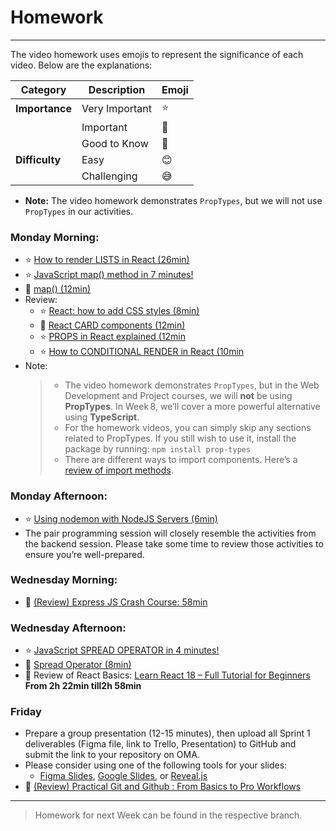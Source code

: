 # Homework
-----

The video homework uses emojis to represent the significance of each video. Below are the explanations:

| **Category**  | **Description**       | **Emoji** |
|---------------|-----------------------|-----------|
| **Importance**| Very Important        | :star:        |
|               | Important             | :bell:        |
|               | Good to Know          | :blue_book:        |
| **Difficulty**| Easy                  | :blush:        |
|               | Challenging           | :sweat_smile:        |


- **Note:** The video homework demonstrates `PropTypes`, but we will not use `PropTypes` in our activities.

### Monday Morning:

- :star:  [How to render LISTS in React (26min)](https://youtu.be/fkl1Kn_QWCI?si=nDHKnyngeMkNYJcr)
- :star: [JavaScript map() method in 7 minutes!](https://www.youtube.com/watch?v=xNQH1NbZQ0E) 
- :bell: [map() (12min)](https://www.youtube.com/watch?v=80KX6aD9R7M)
- Review:
  - :star: [React: how to add CSS styles (8min)](https://youtu.be/r3SMd0YTSZs?si=9QExkyNxhe9FDRNu) 
  - :blue_book:  [React CARD components (12min)](https://youtu.be/yYiwxYqQ9vg?si=sq50RKwzhf75eZ6f)
  - :star:  [PROPS in React explained (12min](https://youtu.be/uvEAvxWvwOs?si=PBoBuzE1HTya-zmu)
  - :star: [How to CONDITIONAL RENDER in React (10min](https://youtu.be/XvURBpFxdGw?si=OuoItPSTm5Lq2QyX)
- Note:
  > - The video homework demonstrates `PropTypes`, but in the Web Development and Project courses, we will **not** be using **PropTypes**. In Week 8, we’ll cover a more powerful alternative using **TypeScript**.  
  > - For the homework videos, you can simply skip any sections related to PropTypes. If you still wish to use it, install the package by running:  `npm install prop-types`
  > - There are different ways to import components. Here’s a [review of import methods](./material/import.md).
  
### Monday Afternoon: 

- :star: [Using nodemon with NodeJS Servers (6min)](https://youtu.be/kV6MJ9W4whM?si=8lkmrbQ-92kidu2M)
- The pair programming session will closely resemble the activities from the backend session. Please take some time to review those activities to ensure you’re well-prepared.

### Wednesday Morning:

- :bell: [(Review) Express JS Crash Course: 58min](https://youtu.be/L72fhGm1tfE)

### Wednesday Afternoon:

- :star: [JavaScript SPREAD OPERATOR in 4 minutes!](https://www.youtube.com/watch?v=RuDdltsfaVc)
- :bell: [Spread Operator (8min)](https://youtu.be/4Zyr5a3m0Fc?si=Cf7DYtSjbYaR2srD)
- :blue_book: Review of React Basics: [Learn React 18 – Full Tutorial for Beginners](https://youtu.be/Flbw5BX_AX0?si=Pch8zLMRoSJwQzTQ) **From  2h 22min till2h 58min**

### Friday

- Prepare a group presentation (12-15 minutes), then upload all Sprint 1 deliverables (Figma file, link to Trello, Presentation) to GitHub and submit the link to your repository on OMA.
- Please consider using one of the following tools for your slides:
  - [Figma Slides](https://www.figma.com/slides/), [Google Slides](https://workspace.google.com/products/slides/), or [Reveal.js](https://revealjs.com/)
  <!-- - Here’s a [template for a 12-minute presentation](./material/ppt-template.md) to help you structure your content effectively. -->
- :blue_book:  [(Review) Practical Git and Github : From Basics to Pro Workflows](https://www.youtube.com/watch?v=G3q6zpyASnM)

----
> Homework for next Week can be found in the respective branch.


